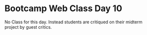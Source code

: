 Bootcamp Web Class Day 10
==========
No Class for this day. Instead students are critiqued on their midterm project by guest critics.
